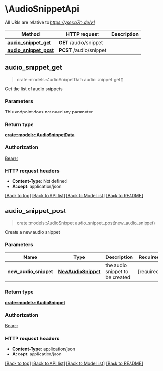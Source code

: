# \AudioSnippetApi

All URIs are relative to *https://yser.p7m.de/v1*

Method | HTTP request | Description
------------- | ------------- | -------------
[**audio_snippet_get**](AudioSnippetApi.md#audio_snippet_get) | **GET** /audio/snippet | 
[**audio_snippet_post**](AudioSnippetApi.md#audio_snippet_post) | **POST** /audio/snippet | 



## audio_snippet_get

> crate::models::AudioSnippetData audio_snippet_get()


Get the list of audio snippets

### Parameters

This endpoint does not need any parameter.

### Return type

[**crate::models::AudioSnippetData**](AudioSnippetData.md)

### Authorization

[Bearer](../README.md#Bearer)

### HTTP request headers

- **Content-Type**: Not defined
- **Accept**: application/json

[[Back to top]](#) [[Back to API list]](../README.md#documentation-for-api-endpoints) [[Back to Model list]](../README.md#documentation-for-models) [[Back to README]](../README.md)


## audio_snippet_post

> crate::models::AudioSnippet audio_snippet_post(new_audio_snippet)


Create a new audio snippet

### Parameters


Name | Type | Description  | Required | Notes
------------- | ------------- | ------------- | ------------- | -------------
**new_audio_snippet** | [**NewAudioSnippet**](NewAudioSnippet.md) | the audio snippet to be created | [required] |

### Return type

[**crate::models::AudioSnippet**](AudioSnippet.md)

### Authorization

[Bearer](../README.md#Bearer)

### HTTP request headers

- **Content-Type**: application/json
- **Accept**: application/json

[[Back to top]](#) [[Back to API list]](../README.md#documentation-for-api-endpoints) [[Back to Model list]](../README.md#documentation-for-models) [[Back to README]](../README.md)

